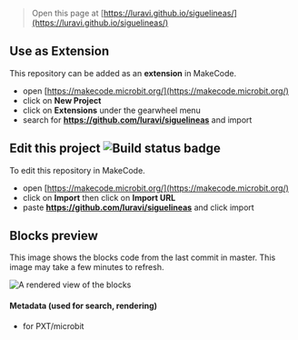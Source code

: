 
> Open this page at [https://luravi.github.io/siguelineas/](https://luravi.github.io/siguelineas/)

## Use as Extension

This repository can be added as an **extension** in MakeCode.

* open [https://makecode.microbit.org/](https://makecode.microbit.org/)
* click on **New Project**
* click on **Extensions** under the gearwheel menu
* search for **https://github.com/luravi/siguelineas** and import

## Edit this project ![Build status badge](https://github.com/luravi/siguelineas/workflows/MakeCode/badge.svg)

To edit this repository in MakeCode.

* open [https://makecode.microbit.org/](https://makecode.microbit.org/)
* click on **Import** then click on **Import URL**
* paste **https://github.com/luravi/siguelineas** and click import

## Blocks preview

This image shows the blocks code from the last commit in master.
This image may take a few minutes to refresh.

![A rendered view of the blocks](https://github.com/luravi/siguelineas/raw/master/.github/makecode/blocks.png)

#### Metadata (used for search, rendering)

* for PXT/microbit
<script src="https://makecode.com/gh-pages-embed.js"></script><script>makeCodeRender("{{ site.makecode.home_url }}", "{{ site.github.owner_name }}/{{ site.github.repository_name }}");</script>
